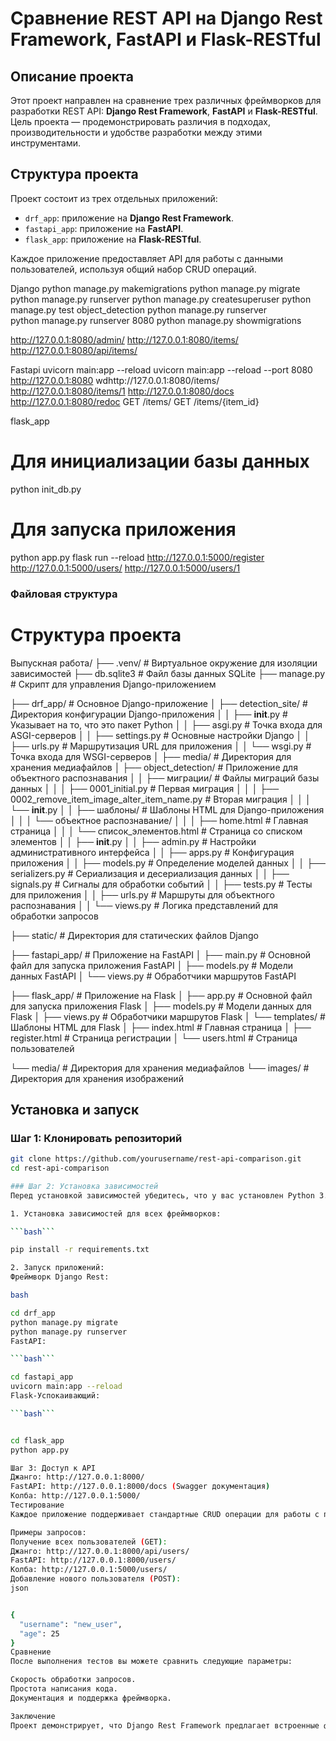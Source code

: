 # Сравнение REST API на Django Rest Framework, FastAPI и Flask-RESTful

## Описание проекта
Этот проект направлен на сравнение трех различных фреймворков для разработки REST API: **Django Rest Framework**, **FastAPI** и **Flask-RESTful**. Цель проекта — продемонстрировать различия в подходах, производительности и удобстве разработки между этими инструментами.

## Структура проекта
Проект состоит из трех отдельных приложений:
- `drf_app`: приложение на **Django Rest Framework**.
- `fastapi_app`: приложение на **FastAPI**.
- `flask_app`: приложение на **Flask-RESTful**.

Каждое приложение предоставляет API для работы с данными пользователей, используя общий набор CRUD операций.

Django
python manage.py makemigrations
python manage.py migrate
python manage.py runserver
python manage.py createsuperuser
python manage.py test object_detection
python manage.py runserver   
python manage.py runserver 8080
python manage.py showmigrations


http://127.0.0.1:8080/admin/
http://127.0.0.1:8080/items/
http://127.0.0.1:8080/api/items/

Fastapi
uvicorn main:app --reload
uvicorn main:app --reload --port 8080
http://127.0.0.1:8080
wdhttp://127.0.0.1:8080/items/
http://127.0.0.1:8080/items/1
http://127.0.0.1:8080/docs
http://127.0.0.1:8080/redoc
GET /items/
GET /items/{item_id} 

flask_app
# Для инициализации базы данных
python init_db.py
# Для запуска приложения
python app.py
flask run --reload
http://127.0.0.1:5000/register
http://127.0.0.1:5000/users/
http://127.0.0.1:5000/users/1


### Файловая структура
 

# Структура проекта


Выпускная работа/
├── .venv/                       # Виртуальное окружение для изоляции зависимостей
├── db.sqlite3                   # Файл базы данных SQLite
├── manage.py                    # Скрипт для управления Django-приложением

├── drf_app/                     # Основное Django-приложение
│   ├── detection_site/          # Директория конфигурации Django-приложения
│   │   ├── __init__.py          # Указывает на то, что это пакет Python
│   │   ├── asgi.py              # Точка входа для ASGI-серверов
│   │   ├── settings.py          # Основные настройки Django
│   │   ├── urls.py              # Маршрутизация URL для приложения
│   │   └── wsgi.py              # Точка входа для WSGI-серверов
│   ├── media/                   # Директория для хранения медиафайлов
│   ├── object_detection/        # Приложение для объектного распознавания
│   │   ├── миграции/            # Файлы миграций базы данных
│   │   │   ├── 0001_initial.py  # Первая миграция
│   │   │   ├── 0002_remove_item_image_alter_item_name.py  # Вторая миграция
│   │   │   └── __init__.py
│   │   ├── шаблоны/             # Шаблоны HTML для Django-приложения
│   │   │   └── объектное распознавание/
│   │   │       ├── home.html             # Главная страница
│   │   │       └── список_элементов.html # Страница со списком элементов
│   │   ├── __init__.py
│   │   ├── admin.py             # Настройки административного интерфейса
│   │   ├── apps.py              # Конфигурация приложения
│   │   ├── models.py            # Определение моделей данных
│   │   ├── serializers.py       # Сериализация и десериализация данных
│   │   ├── signals.py           # Сигналы для обработки событий
│   │   ├── tests.py             # Тесты для приложения
│   │   ├── urls.py              # Маршруты для объектного распознавания
│   │   └── views.py             # Логика представлений для обработки запросов

├── static/                      # Директория для статических файлов Django

├── fastapi_app/                 # Приложение на FastAPI
│   ├── main.py                  # Основной файл для запуска приложения FastAPI
│   ├── models.py                # Модели данных FastAPI
│   └── views.py                 # Обработчики маршрутов FastAPI

├── flask_app/                   # Приложение на Flask
│   ├── app.py                   # Основной файл для запуска приложения Flask
│   ├── models.py                # Модели данных для Flask
│   ├── views.py                 # Обработчики маршрутов Flask
│   └── templates/               # Шаблоны HTML для Flask
│       ├── index.html           # Главная страница
│       ├── register.html        # Страница регистрации
│       └── users.html           # Страница пользователей

└── media/                       # Директория для хранения медиафайлов
    └── images/                  # Директория для хранения изображений



## Установка и запуск

### Шаг 1: Клонировать репозиторий
```bash
git clone https://github.com/yourusername/rest-api-comparison.git
cd rest-api-comparison

### Шаг 2: Установка зависимостей
Перед установкой зависимостей убедитесь, что у вас установлен Python 3.11+ и виртуальное окружение.

1. Установка зависимостей для всех фреймворков:

```bash```

pip install -r requirements.txt

2. Запуск приложений:
Фреймворк Django Rest:

bash

cd drf_app
python manage.py migrate
python manage.py runserver
FastAPI:

```bash```

cd fastapi_app
uvicorn main:app --reload
Flask-Успокаивающий:

```bash```


cd flask_app
python app.py

Шаг 3: Доступ к API
Джанго: http://127.0.0.1:8000/
FastAPI: http://127.0.0.1:8000/docs (Swagger документация)
Колба: http://127.0.0.1:5000/
Тестирование
Каждое приложение поддерживает стандартные CRUD операции для работы с пользователями.

Примеры запросов:
Получение всех пользователей (GET):
Джанго: http://127.0.0.1:8000/api/users/
FastAPI: http://127.0.0.1:8000/users/
Колба: http://127.0.0.1:5000/users/
Добавление нового пользователя (POST):
json


{
  "username": "new_user",
  "age": 25
}
Сравнение
После выполнения тестов вы можете сравнить следующие параметры:

Скорость обработки запросов.
Простота написания кода.
Документация и поддержка фреймворка.

Заключение
Проект демонстрирует, что Django Rest Framework предлагает встроенные функции, FastAPI выигрывает в производительности, а Flask-RESTful обеспечивает гибкость и простоту, но требует больше кода для реализации базовых функций.```
